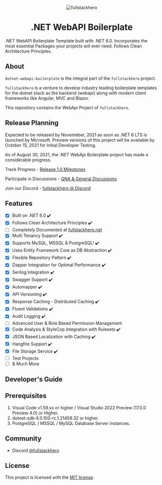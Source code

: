 <p align="center">
    <img src="https://codewithmukesh.com/wp-content/uploads/2021/08/fullstackhero-banner.jpg" alt="fullstackhero">
<h1 align="center">.NET WebAPI Boilerplate</h1>
</p>

.NET WebAPI Boilerplate Template built with .NET 6.0. Incorporates the most essential Packages your projects will ever need. Follows Clean Architecture Principles.

## About

`dotnet-webapi-boilerplate` is the integral part of the `fullstackhero` project.

`fullstackhero` is a venture to develop industry leading boilerplate templates for the dotnet stack as the backend (webapi) along with modern client frameworks like Angular, MVC and Blazor.

This repository contains the WebApi Project of `fullstackhero`.

## Release Planning

Expected to be released by Novemeber, 2021 as soon as .NET 6 LTS is launched by Microsoft. Preview versions of this project will be available by October 15, 2021 for Initial Developer Testing.

As of August 30, 2021, the .NET WebApi Boilerplate project has made a considerable progress.

Track Progress - [Release 1.0 Milestones](https://github.com/fullstackhero/dotnet-webapi-boilerplate/milestone/1)

Participate in Discussions - [QNA & General Discussions](https://github.com/fullstackhero/dotnet-webapi-boilerplate/discussions)

Join our Discord - [fullstackhero @ Discord](https://discord.gg/gdgHRt4mMw)

## Features

- [x] Built on .NET 6.0 :heavy_check_mark:
- [x] Follows Clean Architecture Principles :heavy_check_mark:
- [ ] Completely Documented at [fullstackhero.net](https://fullstackhero.net)
- [x] Multi Tenancy Support :heavy_check_mark:
- [x] Supports MySQL, MSSQL & PostgreSQL! :heavy_check_mark:
- [x] Uses Entity Framework Core as DB Abstraction :heavy_check_mark:
- [x] Flexible Repository Pattern :heavy_check_mark:
- [x] Dapper Integration for Optimal Performance :heavy_check_mark:
- [x] Serilog Integration :heavy_check_mark:
- [x] Swagger Support :heavy_check_mark:
- [x] Automapper :heavy_check_mark:
- [x] API Versioning :heavy_check_mark:
- [x] Response Caching - Distributed Caching :heavy_check_mark:
- [x] Fluent Validations :heavy_check_mark:
- [x] Audit Logging :heavy_check_mark:
- [ ] Advanced User & Role Based Permission Management
- [x] Code Analysis & StyleCop Integration with Rulesets :heavy_check_mark:
- [x] JSON Based Localization with Caching :heavy_check_mark:
- [x] Hangfire Support :heavy_check_mark:
- [x] File Storage Service :heavy_check_mark:
- [ ] Test Projects
- [ ] & Much More

## Developer's Guide

## Prerequisites
1. Visual Code v1.59.xx or higher / Visual Studio 2022 Preview (17.0.0 Preview 4.0) or Higher.
2. dotnet-sdk-6.0.100-rc.1.21458.32 or higher.
3. PostgreSQL / MSSQL / MySQL Database Server instances.

## Community

- Discord [@fullstackhero](https://discord.gg/gdgHRt4mMw)

## License

This project is licensed with the [MIT license](LICENSE).
